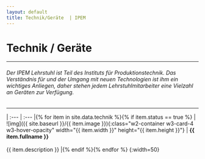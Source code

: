 ```yaml
---
layout: default
title: Technik/Geräte  | IPEM
---
```


# Technik / Geräte

---

###### Der IPEM Lehrstuhl ist Teil des Instituts für Produktionstechnik. Das Verständnis für und der Umgang mit neuen Technologien ist ihm ein wichtiges Anliegen, daher stehen jedem Lehrstuhlmitarbeiter eine Vielzahl an Geräten zur Verfügung.

---

| :--- | :--- |{% for item in site.data.technik %}{% if item.status == true %}
| ![img]({{ site.baseurl }}/{{ item.image }}){:class="w2-container w3-card-4 w3-hover-opacity" width="{{ item.width }}" height="{{ item.height }}"} | **{{ item.fullname }}** <br><br> {{ item.description }} |{% endif %}{% endfor %}
{:width=50}